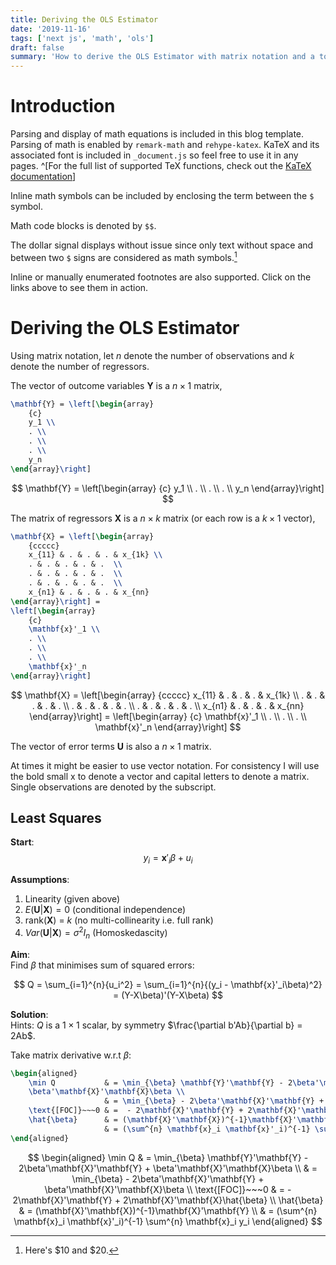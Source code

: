 ```yaml
---
title: Deriving the OLS Estimator
date: '2019-11-16'
tags: ['next js', 'math', 'ols']
draft: false
summary: 'How to derive the OLS Estimator with matrix notation and a tour of math typesetting using markdown with the help of KaTeX.'
---
```


# Introduction

Parsing and display of math equations is included in this blog template. Parsing of math is enabled by `remark-math` and `rehype-katex`.
KaTeX and its associated font is included in `_document.js` so feel free to use it in any pages.
^[For the full list of supported TeX functions, check out the [KaTeX documentation](https://katex.org/docs/supported.html)]

Inline math symbols can be included by enclosing the term between the `$` symbol.

Math code blocks is denoted by `$$`.

The dollar signal displays without issue since only text without space and between two `$` signs are considered as math symbols.[^2]

Inline or manually enumerated footnotes are also supported. Click on the links above to see them in action.

[^2]: Here's $10 and $20.

# Deriving the OLS Estimator

Using matrix notation, let $n$ denote the number of observations and $k$ denote the number of regressors.

The vector of outcome variables $\mathbf{Y}$ is a $n \times 1$ matrix,

```tex
\mathbf{Y} = \left[\begin{array}
	{c}
	y_1 \\
	. \\
	. \\
	. \\
	y_n
\end{array}\right]
```

$$
\mathbf{Y} = \left[\begin{array}
	{c}
	y_1 \\
	. \\
	. \\
	. \\
	y_n
\end{array}\right]
$$

The matrix of regressors $\mathbf{X}$ is a $n \times k$ matrix (or each row is a $k \times 1$ vector),

```latex
\mathbf{X} = \left[\begin{array}
	{ccccc}
	x_{11} & . & . & . & x_{1k} \\
	. & . & . & . & .  \\
	. & . & . & . & .  \\
	. & . & . & . & .  \\
	x_{n1} & . & . & . & x_{nn}
\end{array}\right] =
\left[\begin{array}
	{c}
	\mathbf{x}'_1 \\
	. \\
	. \\
	. \\
	\mathbf{x}'_n
\end{array}\right]
```

$$
\mathbf{X} = \left[\begin{array}
	{ccccc}
	x_{11} & . & . & . & x_{1k} \\
	. & . & . & . & .  \\
	. & . & . & . & .  \\
	. & . & . & . & .  \\
	x_{n1} & . & . & . & x_{nn}
\end{array}\right] =
\left[\begin{array}
	{c}
	\mathbf{x}'_1 \\
	. \\
	. \\
	. \\
	\mathbf{x}'_n
\end{array}\right]
$$

The vector of error terms $\mathbf{U}$ is also a $n \times 1$ matrix.

At times it might be easier to use vector notation. For consistency I will use the bold small x to denote a vector and capital letters to denote a matrix. Single observations are denoted by the subscript.

## Least Squares

**Start**:  
$$y_i = \mathbf{x}'_i \beta + u_i$$

**Assumptions**:

1. Linearity (given above)
2. $E(\mathbf{U}|\mathbf{X}) = 0$ (conditional independence)
3. rank($\mathbf{X}$) = $k$ (no multi-collinearity i.e. full rank)
4. $Var(\mathbf{U}|\mathbf{X}) = \sigma^2 I_n$ (Homoskedascity)

**Aim**:  
Find $\beta$ that minimises sum of squared errors:

$$
Q = \sum_{i=1}^{n}{u_i^2} = \sum_{i=1}^{n}{(y_i - \mathbf{x}'_i\beta)^2} = (Y-X\beta)'(Y-X\beta)
$$

**Solution**:  
Hints: $Q$ is a $1 \times 1$ scalar, by symmetry $\frac{\partial b'Ab}{\partial b} = 2Ab$.

Take matrix derivative w.r.t $\beta$:

```tex
\begin{aligned}
	\min Q           & = \min_{\beta} \mathbf{Y}'\mathbf{Y} - 2\beta'\mathbf{X}'\mathbf{Y} +
	\beta'\mathbf{X}'\mathbf{X}\beta \\
	                 & = \min_{\beta} - 2\beta'\mathbf{X}'\mathbf{Y} + \beta'\mathbf{X}'\mathbf{X}\beta \\
	\text{[FOC]}~~~0 & =  - 2\mathbf{X}'\mathbf{Y} + 2\mathbf{X}'\mathbf{X}\hat{\beta}                  \\
	\hat{\beta}      & = (\mathbf{X}'\mathbf{X})^{-1}\mathbf{X}'\mathbf{Y}                              \\
	                 & = (\sum^{n} \mathbf{x}_i \mathbf{x}'_i)^{-1} \sum^{n} \mathbf{x}_i y_i
\end{aligned}
```

$$
\begin{aligned}
	\min Q           & = \min_{\beta} \mathbf{Y}'\mathbf{Y} - 2\beta'\mathbf{X}'\mathbf{Y} +
	\beta'\mathbf{X}'\mathbf{X}\beta \\
	                 & = \min_{\beta} - 2\beta'\mathbf{X}'\mathbf{Y} + \beta'\mathbf{X}'\mathbf{X}\beta \\
	\text{[FOC]}~~~0 & =  - 2\mathbf{X}'\mathbf{Y} + 2\mathbf{X}'\mathbf{X}\hat{\beta}                  \\
	\hat{\beta}      & = (\mathbf{X}'\mathbf{X})^{-1}\mathbf{X}'\mathbf{Y}                              \\
	                 & = (\sum^{n} \mathbf{x}_i \mathbf{x}'_i)^{-1} \sum^{n} \mathbf{x}_i y_i
\end{aligned}
$$